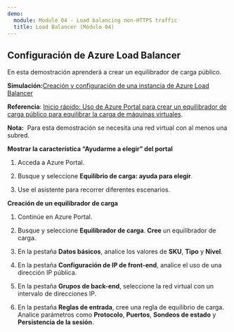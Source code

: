```yaml
---
demo:
  module: Module 04 - Load balancing non-HTTPS traffic
  title: Load Balancer (Módulo 04)
---
```

## Configuración de Azure Load Balancer

En esta demostración aprenderá a crear un equilibrador de carga público. 

**Simulación:**[Creación y configuración de una instancia de Azure Load Balancer](https://mslabs.cloudguides.com/guides/AZ-700%20Lab%20Simulation%20-%20Create%20and%20configure%20an%20Azure%20load%20balancer)

**Referencia**: [Inicio rápido: Uso de Azure Portal para crear un equilibrador de carga público para equilibrar la carga de máquinas virtuales](https://learn.microsoft.com/azure/load-balancer/quickstart-load-balancer-standard-public-portal).

**Nota:**  Para esta demostración se necesita una red virtual con al menos una subred. 

**Mostrar la característica “Ayudarme a elegir” del portal**

1. Acceda a Azure Portal.

1. Busque y seleccione **Equilibrio de carga: ayuda para elegir**.

1. Use el asistente para recorrer diferentes escenarios.
   
**Creación de un equilibrador de carga**

1. Continúe en Azure Portal.

1. Busque y seleccione **Equilibrador de carga**. **Cree** un equilibrador de carga. 

1. En la pestaña **Datos básicos**, analice los valores de **SKU**, **Tipo** y **Nivel**.

1. En la pestaña **Configuración de IP de front-end**, analice el uso de una dirección IP pública.

1. En la pestaña **Grupos de back-end**, seleccione la red virtual con un intervalo de direcciones IP.

1. En la pestaña **Reglas de entrada**, cree una regla de equilibrio de carga. Analice parámetros como **Protocolo**, **Puertos**, **Sondeos de estado** y **Persistencia de la sesión**. 


